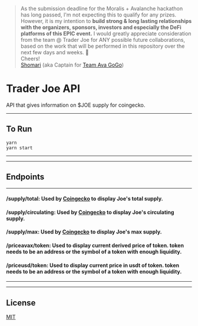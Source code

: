 > As the submission deadline for the Moralis + Avalanche hackathon has long passed, I'm not expecting this to qualify for any prizes. However, it is my intention to __build strong & long lasting relationships with the organizers, sponsors, investors and especially the DeFi platforms of this EPIC event.__ I would greatly appreciate consideration from the team @ Trader Joe for ANY possible future collaborations, based on the work that will be performed in this repository over the next few days and weeks. 💪  
Cheers!  
[Shomari](https://twitter.com/ShomariPrince) (aka Captain for [Team Ava GoGo](https://twitter.com/AvaGoGoDeFi))

# Trader Joe API

API that gives information on $JOE supply for coingecko.

---

## To Run
```
yarn
yarn start
```

---
---

## Endpoints

---

#### **/supply/total**: Used by [Coingecko](https://coingecko.com) to display Joe's total supply.
#### **/supply/circulating**: Used by [Coingecko](https://coingecko.com) to display Joe's circulating supply.
#### **/supply/max**: Used by [Coingecko](https://coingecko.com) to display Joe's max supply.
#### **/priceavax/token**: Used to display current derived price of token. **token** needs to be an address or the symbol of a token with enough liquidity.
#### **/priceusd/token**: Used to display current price in usdt of token. **token** needs to be an address or the symbol of a token with enough liquidity.

---
---

## License

[MIT](LICENSE)
